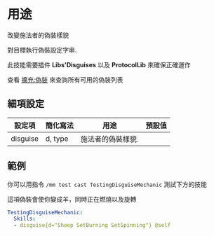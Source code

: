 用途
==================
改變施法者的偽裝樣貌

對目標執行偽裝設定字串. 

此技能需要插件 **Libs'Disguises** 以及 **ProtocolLib** 來確保正確運作

查看 [擴充:偽裝](/Mobs/Disguises) 來查詢所有可用的偽裝列表

細項設定
----------

| 設定項 | 簡化寫法 | 用途   | 預設值 |
|-----------|---------|-----------------------------------|---------|
| disguise  | d, type | 施法者的偽裝樣貌. | |

  

範例
--------

你可以用指令 ``/mm test cast TestingDisguiseMechanic`` 測試下方的技能

這項偽裝會使你變成羊，同時正在燃燒以及旋轉
```yml
TestingDisguiseMechanic:
  Skills:
  - disguise{d="Sheep SetBurning SetSpinning"} @self
```
